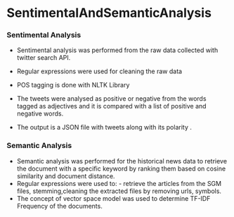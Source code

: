 # SentimentalAndSemanticAnalysis

### Sentimental Analysis

 - Sentimental analysis was performed from the raw data collected with twitter search API. 
   
 -  Regular expressions were used for cleaning the
   raw data
   - POS tagging is done with NLTK Library
- The tweets were analysed as positive or negative from the words tagged as adjectives and it is compared with a list of positive and negative words.
- The output is a JSON file with tweets along with its polarity .

### Semantic Analysis

 - Semantic analysis was performed for the historical news data to
   retrieve the document with a specific keyword by ranking them based  on cosine similarity and document distance. 
- Regular expressions were  used to: - retrieve the articles from the SGM files, stemming,cleaning the extracted files by removing urls, symbols.
- The concept of vector space model was used to determine TF-IDF Frequency of the documents.
   


